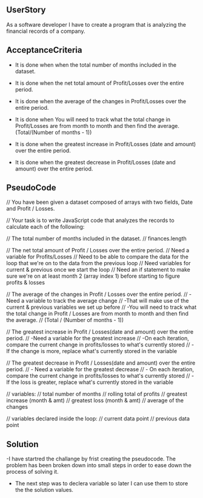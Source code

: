 ## UserStory

As a software developer I have to create a program that is analyzing the financial records of a company.

## AcceptanceCriteria

- It is done when when the total number of months included in the dataset.

- It is done when the net total amount of Profit/Losses over the entire period.

- It is done when the average of the changes in Profit/Losses over the entire period.

- It is done when You will need to track what the total change in Profit/Losses are from month to month and then find the average. (Total/(Number of months - 1))

- It is done when the greatest increase in Profit/Losses (date and amount) over the entire period.

- It is done when the greatest decrease in Profit/Losses (date and amount) over the entire period.

## PseudoCode

// You have been given a dataset composed of arrays with two fields, Date and Profit / Losses.

// Your task is to write JavaScript code that analyzes the records to calculate each of the following:

// The total number of months included in the dataset.
// finances.length

// The net total amount of Profit / Losses over the entire period.
// Need a variable for Profits/Losses
// Need to be able to compare the data for the loop that we're on to the data from the previous loop
// Need variables for current & previous once we start the loop
// Need an if statement to make sure we're on at least month 2 (array index 1) before starting to figure profits & losses

// The average of the changes in Profit / Losses over the entire period.
// -Need a variable to track the average change
// -That will make use of the current & previous variables we set up before
// -You will need to track what the total change in Profit / Losses are from month to month and then find the average.
// (Total / (Number of months - 1))

// The greatest increase in Profit / Losses(date and amount) over the entire period.
// -Need a variable for the greatest increase
// -On each iteration, compare the current change in profits/losses to what's currently stored
// -If the change is more, replace what's currently stored in the variable

// The greatest decrease in Profit / Losses(date and amount) over the entire period.
// - Need a variable for the greatest decrease
// - On each iteration, compare the current change in profits/losses to what's currently stored
// - If the loss is greater, replace what's currently stored in the variable

// variables:
// total number of months
// rolling total of profits
// greatest increase (month & amt)
// greatest loss (month & amt)
// average of the changes

// variables declared inside the loop:
// current data point
// previous data point

## Solution

-I have startred the challange by frist creating the pseudocode. The problem has been broken down into small steps in order to ease down the process of solving it.

- The next step was to declera variable so later I can use them to store the the solution values.
